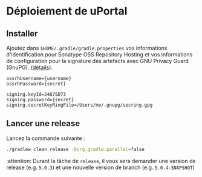 # Déploiement de uPortal

## Installer

Ajoutez dans `$HOME/.gradle/gradle.properties` vos informations d'identification pour Sonatype OSS Repository Hosting et vos
informations de configuration pour la signature des artefacts avec GNU Privacy Guard (GnuPG).
([détails](https://docs.gradle.org/current/userguide/signing_plugin.html#sec:signatory_credentials)).

```properties
ossrhUsername={username}
ossrhPassword={secret}

signing.keyId=24875D73
signing.password={secret}
signing.secretKeyRingFile=/Users/me/.gnupg/secring.gpg
```

## Lancer une release

Lancez la commande suivante :

```sh
./gradlew clean release -Dorg.gradle.parallel=false
```

:attention: Durant la tâche de `release`, il vous sera demander une version de release (e.g. `5.0.3`) et une 
nouvelle version de branch (e.g. `5.0.4-SNAPSHOT`)
